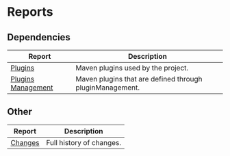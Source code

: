 # Reports

## Dependencies

|Report|Description|
|---|---|
|[Plugins](./plugins.html)|Maven plugins used by the project.|
|[Plugins Management](./plugins.html)|Maven plugins that are defined through pluginManagement.|

## Other

|Report|Description|
|---|---|
|[Changes](./changes-report.html)|Full history of changes.|

